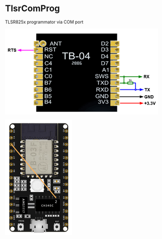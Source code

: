 # TlsrComProg
TLSR825x programmator via COM port

![SCH](https://github.com/pvvx/TlsrComProg825x/blob/main/Doc/img/TB-04-com-prog.gif)


![SCH](https://github.com/pvvx/TlsrComProg825x/blob/main/Doc/img/TB-03F-KIT-PGM.gif)



